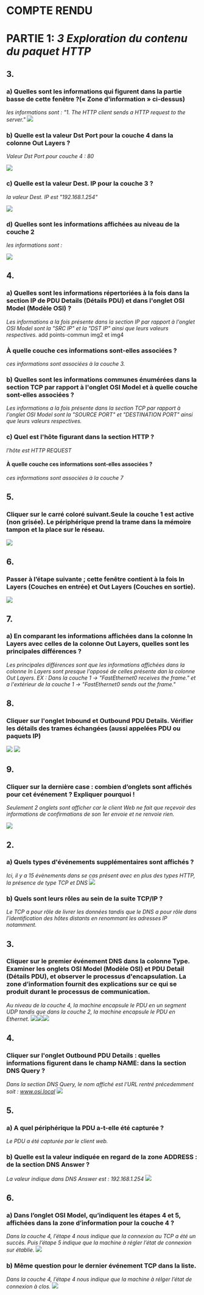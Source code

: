 # COMPTE RENDU
# PARTIE 1: *3 Exploration du contenu du paquet HTTP*
## 3.
### **a) Quelles sont les informations qui figurent dans la partie basse de cette fenêtre ?(« Zone d’information » ci-dessus)**
_les informations sont : "1. The HTTP client sends a HTTP request to the server."_
![](img/01.png)

### **b) Quelle est la valeur Dst Port pour la couche 4 dans la colonne Out Layers ?**
_Valeur Dst Port pour couche 4 : 80_

![](img/02.png)


### c) **Quelle est la valeur Dest. IP pour la couche 3 ?**
_la valeur Dest. IP est "192.168.1.254"_

![](img/03.png)
### d) **Quelles sont les informations affichées au niveau de la couche 2** 
_les informations sont :_

![](img/04.png)

## 4.
### a) **Quelles sont les informations répertoriées à la fois dans la section IP de PDU Details (Détails PDU) et dans l'onglet OSI Model (Modèle OSI) ?**
_Les informations a la fois présente dans la section IP par rapport à l'onglet OSI Model sont la "SRC IP" et la "DST IP" ainsi que leurs valeurs respectives._
add points-commun img2 et img4

### **À quelle couche ces informations sont-elles associées ?**
_ces informations sont associées à la couche 3._

### b) **Quelles sont les informations communes énumérées dans la section TCP par rapport à l'onglet OSI Model et à quelle couche sont-elles associées ?**
_Les informations a la fois présente dans la section TCP par rapport à l'onglet OSI Model sont la "SOURCE PORT" et "DESTINATION PORT" ainsi que leurs valeurs respectives._

### c) **Quel est l'hôte figurant dans la section HTTP ?**
_l'hôte est HTTP REQUEST_

#### **À quelle couche ces informations sont-elles associées ?**
_ces informations sont associées à la couche 7_

## 5. 
### **Cliquer sur le carré coloré suivant.Seule la couche 1 est active (non grisée). Le périphérique prend la trame dans la mémoire tampon et la place sur le réseau.**
![](img/05.png)

## 6. 
### **Passer à l’étape suivante ; cette fenêtre contient à la fois In Layers (Couches en entrée) et Out Layers (Couches en sortie).**
![](img/06.png)

## 7.
### a) **En comparant les informations affichées dans la colonne In Layers avec celles de la colonne Out Layers, quelles sont les principales différences ?** 
_Les principales différences sont que les informations affichées dans la colonne In Layers sont presque l'opposé de celles présente dan la colonne Out Layers. EX : Dans la couche 1 -> "FastEthernet0 receives the frame." et a l'extérieur de la couche 1 -> "FastEthernet0 sends out the frame."_

## 8.
### **Cliquer sur l'onglet Inbound et Outbound PDU Details. Vérifier les détails des trames échangées (aussi appelées PDU ou paquets IP)**
![](img/07.png)
![](img/08.png)

## 9.
### **Cliquer sur la dernière case : combien d’onglets sont affichés pour cet événement ? Expliquer pourquoi !**
_Seulement 2 onglets sont afficher car le client Web ne fait que reçevoir des informations de confirmations de son 1er envoie et ne renvoie rien._

![](img/09.png)

## 2.
### **a) Quels types d'événements supplémentaires sont affichés ?**
_Ici, il y a 15 évènements dans se cas présent avec en plus des types HTTP, la présence de type TCP et DNS_
![](img/img2a_PartieII.png)

### **b) Quels sont leurs rôles au sein de la suite TCP/IP ?**
_Le TCP a pour rôle de livrer les données tandis que le DNS a pour rôle dans l’identification des hôtes distants en renommant les adresses IP notamment._


## 3.
### **Cliquer sur le premier événement DNS dans la colonne Type. Examiner les onglets OSI Model (Modèle OSI) et PDU Detail (Détails PDU), et observer le processus d'encapsulation. La zone d’information fournit des explications sur ce qui se produit durant le processus de communication.**
_Au niveau de la couche 4, la machine encapsule le PDU en un segment UDP tandis que dans la couche 2, la machine encapsule le PDU en Ethernet._
![](img/img3.1_PartII.png)![](img/img3bis_PartII.png)![](img/img3ter_PartII.png)

## 4.
### **Cliquer sur l'onglet Outbound PDU Details : quelles informations figurent dans le champ NAME: dans la section DNS Query ?**
_Dans la section DNS Query, le nom affiché est l’URL rentré précedemment soit : www.osi.local_
![](img/img4_PartII.png)

## 5. 
### **a) A quel périphérique la PDU a-t-elle été capturée ?**
_Le PDU a été capturée par le client web._
 ### **b) Quelle est la valeur indiquée en regard de la zone ADDRESS : de la section DNS Answer ?**
_La valeur indique dans DNS Answer est : 192.168.1.254_
![](img/img5_PartII.png)

## 6.
### **a) Dans l’onglet OSI Model, qu’indiquent les étapes 4 et 5, affichées dans la zone d’information pour la couche 4 ?**
_Dans la couche 4, l’étape 4 nous indique que la connexion au TCP a été un succès. Puis l’étape 5 indique que la machine à régler l’état de connexion sur établie._
![](img/img6_partII.png)

### **b) Même question pour le dernier événement TCP dans la liste.**
_Dans la couche 4, l’étape 4 nous indique que la machine à rélger l’état de connexion à clos._
![](img/img6b_partII.png)
